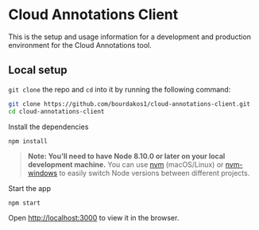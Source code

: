 # Cloud Annotations Client
This is the setup and usage information for a development and production environment for the Cloud Annotations tool.

## Local setup
`git clone` the repo and `cd` into it by running the following command:

```bash
git clone https://github.com/bourdakos1/cloud-annotations-client.git
cd cloud-annotations-client
```

Install the dependencies
```
npm install
````

> **Note: You’ll need to have Node 8.10.0 or later on your local development machine.** You can use [nvm](https://github.com/creationix/nvm#installation) (macOS/Linux) or [nvm-windows](https://github.com/coreybutler/nvm-windows#node-version-manager-nvm-for-windows) to easily switch Node versions between different projects.

Start the app
```
npm start
```

Open [http://localhost:3000](http://localhost:3000) to view it in the browser.
